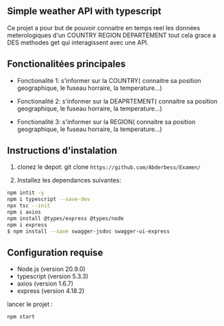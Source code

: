 ## Simple weather API with typescript
Ce projet a pour but de pouvoir connaitre en temps reel les données meterologiques d'un COUNTRY REGION DEPARTEMENT tout cela grace a DES methodes get qui  interagissent avec une API.

## Fonctionalitées principales
- Fonctionalité 1: s'informer sur la COUNTRY( connaitre sa position geographique, le fuseau horraire, la temperature...)


- Fonctionalité 2: s'informer sur la DEAPRTEMENT( connaitre sa position geographique, le fuseau horraire, la temperature...)

- Fonctionalité 3: s'informer sur la REGION( connaitre sa position geographique, le fuseau horraire, la temperature...)

## Instructions d'instalation
1. clonez le depot: git clone `https://github.com/Abderbess/Examen/`

2. Installez les dependances suivantes: 
```bash
npm intit -y
npm i typescript --save-dev
npx tsc --init
npm i axios
npm install @types/express @types/node
npm i express
$ npm install --save swagger-jsdoc swagger-ui-express
```

## Configuration requise
- Node.js (version 20.9.0)
- typescript (version 5.3.3)
- axios (version 1.6.7)
- express (version 4.18.2)

lancer le projet :
```bash
npm start
```

